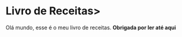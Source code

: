 <h1> Livro de Receitas> </h1>

Olá mundo, esse é o meu livro de receitas. **Obrigada por ler até aqui**

